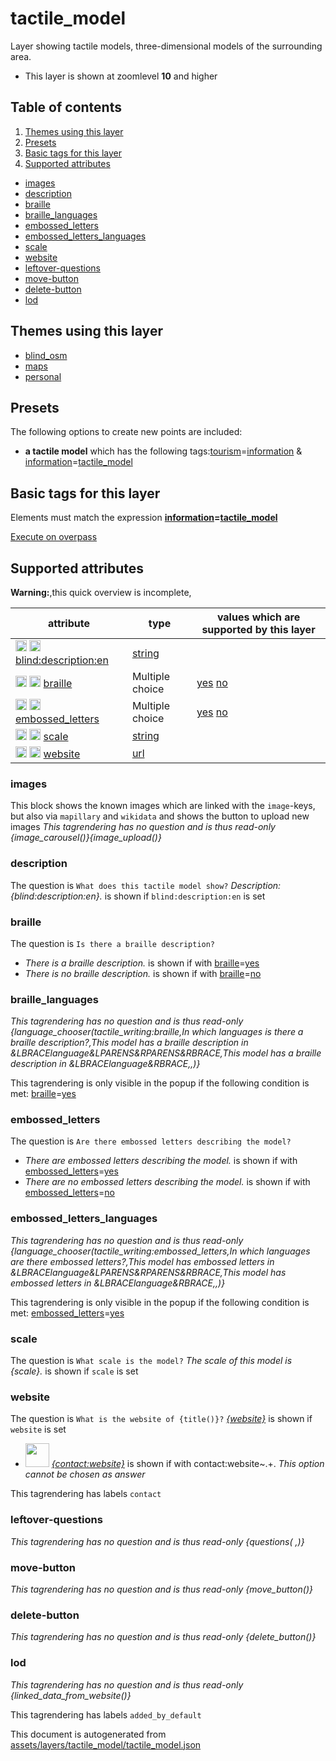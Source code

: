 [//]: # (WARNING: this file is automatically generated. Please find the sources at the bottom and edit those sources)

# tactile_model

Layer showing tactile models, three-dimensional models of the surrounding area.

 - This layer is shown at zoomlevel **10** and higher

## Table of contents

1. [Themes using this layer](#themes-using-this-layer)
2. [Presets](#presets)
3. [Basic tags for this layer](#basic-tags-for-this-layer)
4. [Supported attributes](#supported-attributes)
  - [images](#images)
  - [description](#description)
  - [braille](#braille)
  - [braille_languages](#braille_languages)
  - [embossed_letters](#embossed_letters)
  - [embossed_letters_languages](#embossed_letters_languages)
  - [scale](#scale)
  - [website](#website)
  - [leftover-questions](#leftover-questions)
  - [move-button](#move-button)
  - [delete-button](#delete-button)
  - [lod](#lod)

## Themes using this layer

 - [blind_osm](https://mapcomplete.org/blind_osm)
 - [maps](https://mapcomplete.org/maps)
 - [personal](https://mapcomplete.org/personal)

## Presets

The following options to create new points are included:

 - **a tactile model** which has the following tags:<a href='https://wiki.openstreetmap.org/wiki/Key:tourism' target='_blank'>tourism</a>=<a href='https://wiki.openstreetmap.org/wiki/Tag:tourism%3Dinformation' target='_blank'>information</a> & <a href='https://wiki.openstreetmap.org/wiki/Key:information' target='_blank'>information</a>=<a href='https://wiki.openstreetmap.org/wiki/Tag:information%3Dtactile_model' target='_blank'>tactile_model</a>

## Basic tags for this layer

Elements must match the expression **<a href='https://wiki.openstreetmap.org/wiki/Key:information' target='_blank'>information</a>=<a href='https://wiki.openstreetmap.org/wiki/Tag:information%3Dtactile_model' target='_blank'>tactile_model</a>**

[Execute on overpass](http://overpass-turbo.eu/?Q=%5Bout%3Ajson%5D%5Btimeout%3A90%5D%3B%28%20%20%20%20nwr%5B%22information%22%3D%22tactile_model%22%5D%28%7B%7Bbbox%7D%7D%29%3B%0A%29%3Bout%20body%3B%3E%3Bout%20skel%20qt%3B)

## Supported attributes

**Warning:**,this quick overview is incomplete,

| attribute | type | values which are supported by this layer |
-----|-----|----- |
| <a target="_blank" href='https://taginfo.openstreetmap.org/keys/blind:description:en#values'><img src='https://mapcomplete.org/assets/svg/search.svg' height='18px'></a> <a target="_blank" href='https://taghistory.raifer.tech/?#***/blind%3Adescription%3Aen/'><img src='https://mapcomplete.org/assets/svg/statistics.svg' height='18px'></a> [blind:description:en](https://wiki.openstreetmap.org/wiki/Key:blind:description:en) | [string](../SpecialInputElements.md#string) |  |
| <a target="_blank" href='https://taginfo.openstreetmap.org/keys/braille#values'><img src='https://mapcomplete.org/assets/svg/search.svg' height='18px'></a> <a target="_blank" href='https://taghistory.raifer.tech/?#***/braille/'><img src='https://mapcomplete.org/assets/svg/statistics.svg' height='18px'></a> [braille](https://wiki.openstreetmap.org/wiki/Key:braille) | Multiple choice | [yes](https://wiki.openstreetmap.org/wiki/Tag:braille%3Dyes) [no](https://wiki.openstreetmap.org/wiki/Tag:braille%3Dno) |
| <a target="_blank" href='https://taginfo.openstreetmap.org/keys/embossed_letters#values'><img src='https://mapcomplete.org/assets/svg/search.svg' height='18px'></a> <a target="_blank" href='https://taghistory.raifer.tech/?#***/embossed_letters/'><img src='https://mapcomplete.org/assets/svg/statistics.svg' height='18px'></a> [embossed_letters](https://wiki.openstreetmap.org/wiki/Key:embossed_letters) | Multiple choice | [yes](https://wiki.openstreetmap.org/wiki/Tag:embossed_letters%3Dyes) [no](https://wiki.openstreetmap.org/wiki/Tag:embossed_letters%3Dno) |
| <a target="_blank" href='https://taginfo.openstreetmap.org/keys/scale#values'><img src='https://mapcomplete.org/assets/svg/search.svg' height='18px'></a> <a target="_blank" href='https://taghistory.raifer.tech/?#***/scale/'><img src='https://mapcomplete.org/assets/svg/statistics.svg' height='18px'></a> [scale](https://wiki.openstreetmap.org/wiki/Key:scale) | [string](../SpecialInputElements.md#string) |  |
| <a target="_blank" href='https://taginfo.openstreetmap.org/keys/website#values'><img src='https://mapcomplete.org/assets/svg/search.svg' height='18px'></a> <a target="_blank" href='https://taghistory.raifer.tech/?#***/website/'><img src='https://mapcomplete.org/assets/svg/statistics.svg' height='18px'></a> [website](https://wiki.openstreetmap.org/wiki/Key:website) | [url](../SpecialInputElements.md#url) |  |

### images
This block shows the known images which are linked with the `image`-keys, but also via `mapillary` and `wikidata` and shows the button to upload new images
_This tagrendering has no question and is thus read-only_
*{image_carousel()}{image_upload()}*

### description

The question is `What does this tactile model show?`
*Description: {blind:description:en}.* is shown if `blind:description:en` is set

### braille

The question is `Is there a braille description?`

 -  *There is a braille description.* is shown if with <a href='https://wiki.openstreetmap.org/wiki/Key:braille' target='_blank'>braille</a>=<a href='https://wiki.openstreetmap.org/wiki/Tag:braille%3Dyes' target='_blank'>yes</a>
 -  *There is no braille description.* is shown if with <a href='https://wiki.openstreetmap.org/wiki/Key:braille' target='_blank'>braille</a>=<a href='https://wiki.openstreetmap.org/wiki/Tag:braille%3Dno' target='_blank'>no</a>

### braille_languages

_This tagrendering has no question and is thus read-only_
*{language_chooser(tactile_writing:braille,In which languages is there a braille description?,This model has a braille description in &LBRACElanguage&LPARENS&RPARENS&RBRACE,This model has a braille description in &LBRACElanguage&RBRACE,,)}*

This tagrendering is only visible in the popup if the following condition is met: <a href='https://wiki.openstreetmap.org/wiki/Key:braille' target='_blank'>braille</a>=<a href='https://wiki.openstreetmap.org/wiki/Tag:braille%3Dyes' target='_blank'>yes</a>

### embossed_letters

The question is `Are there embossed letters describing the model?`

 -  *There are embossed letters describing the model.* is shown if with <a href='https://wiki.openstreetmap.org/wiki/Key:embossed_letters' target='_blank'>embossed_letters</a>=<a href='https://wiki.openstreetmap.org/wiki/Tag:embossed_letters%3Dyes' target='_blank'>yes</a>
 -  *There are no embossed letters describing the model.* is shown if with <a href='https://wiki.openstreetmap.org/wiki/Key:embossed_letters' target='_blank'>embossed_letters</a>=<a href='https://wiki.openstreetmap.org/wiki/Tag:embossed_letters%3Dno' target='_blank'>no</a>

### embossed_letters_languages

_This tagrendering has no question and is thus read-only_
*{language_chooser(tactile_writing:embossed_letters,In which languages are there embossed letters?,This model has embossed letters in &LBRACElanguage&LPARENS&RPARENS&RBRACE,This model has embossed letters in &LBRACElanguage&RBRACE,,)}*

This tagrendering is only visible in the popup if the following condition is met: <a href='https://wiki.openstreetmap.org/wiki/Key:embossed_letters' target='_blank'>embossed_letters</a>=<a href='https://wiki.openstreetmap.org/wiki/Tag:embossed_letters%3Dyes' target='_blank'>yes</a>

### scale

The question is `What scale is the model?`
*The scale of this model is {scale}.* is shown if `scale` is set

### website

The question is `What is the website of {title()}?`
*<a href='{website}' rel='nofollow noopener noreferrer' target='_blank'>{website}</a>* is shown if `website` is set

 - <img width='38px' height='38px' src='https://dev.mapcomplete.org/./assets/layers/icons/website.svg'> *<a href='{contact:website}' rel='nofollow noopener noreferrer' target='_blank'>{contact:website}</a>* is shown if with contact:website~.+. _This option cannot be chosen as answer_

This tagrendering has labels 
`contact`

### leftover-questions

_This tagrendering has no question and is thus read-only_
*{questions( ,)}*

### move-button

_This tagrendering has no question and is thus read-only_
*{move_button()}*

### delete-button

_This tagrendering has no question and is thus read-only_
*{delete_button()}*

### lod

_This tagrendering has no question and is thus read-only_
*{linked_data_from_website()}*

This tagrendering has labels 
`added_by_default`


This document is autogenerated from [assets/layers/tactile_model/tactile_model.json](https://source.mapcomplete.org/MapComplete/MapComplete/src/branch/develop/assets/layers/tactile_model/tactile_model.json)
